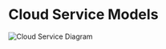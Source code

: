# Cloud Service Models

![Cloud Service Diagram](C:\Dev\suds\assets\diagrams\cloud-service-models.drawio.svg)

